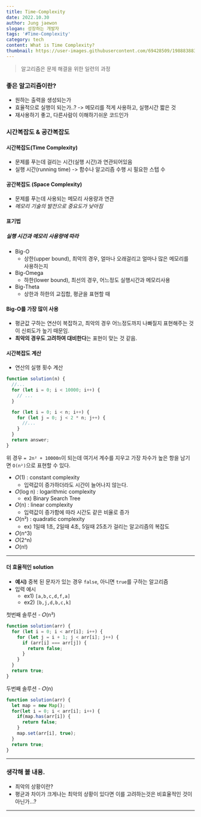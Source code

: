 ```yaml
---
title: Time-Complexity
date: 2022.10.30
author: Jung jaewon
slogan: 성장하는 개발자
tags: '#Time-Complexity'
category: tech
content: What is Time Complexity?
thumbnail: https://user-images.githubusercontent.com/69428509/198883883-1c4c0fcd-b4a6-429d-9d2a-f55e2e2a7359.jpg
---
```


> 알고리즘은 문제 해결을 위한 일련의 과정

### 좋은 알고리즘이란?

- 원하는 출력을 생성되는가
- 효율적으로 실행이 되는가..? -> 메모리를 적게 사용하고, 실행시간 짧은 것
- 재사용하기 좋고, 다른사람이 이해하기쉬운 코드인가

### 시간복잡도 & 공간복잡도

#### 시간복잡도(Time Complexity)

- 문제를 푸는데 걸리는 시간(실행 시간)과 연관되어있음
- 실행 시간(running time) -> 함수나 알고리즘 수행 시 필요한 스텝 수

#### 공간복잡도 (Space Complexity)

- 문제를 푸는데 사용되는 메모리 사용량과 연관
- _메모리 기술의 발전으로 중요도가 낮아짐_

#### 표기법

##### 실행 시간과 메모리 사용량에 따라

- Big-O
  - 상한(upper bound), 최악의 경우, 얼마나 오래걸리고 얼마나 많은 메모리를 사용하는지
- Big-Omega
  - 하한(lower bound), 최선의 경우, 어느정도 실행시간과 메모리사용
- Big-Theta
  - 상한과 하한의 교집합, 평균을 표현할 때

#### Big-O를 가장 많이 사용

- 평균값 구하는 연산이 복잡하고, 최악의 경우 어느정도까지 나빠질지 표현해주는 것이 신뢰도가 높기 때문임.
- **최악의 경우도 고려하여 대비한다**는 표현이 맞는 것 같음.

#### 시간복잡도 계산

- 연산의 실행 횟수 계산

```javascript
function solution(n) {
  //...
  for (let i = 0; i < 10000; i++) {
    // ...
  }

  for (let i = 0; i < n; i++) {
    for (let j = 0; j < 2 * n; j++) {
      //...
    }
  }
  return answer;
}
```

위 경우
`= 2n² + 10000n`이 되는데 여기서 계수를 지우고 가장 차수가 높은 항을 남기면 `O(n²)`으로 표현할 수 있다.

- 𝑂(1) : constant complexity
  - 입력값이 증가하더라도 시간이 늘어나지 않는다.
- 𝑂(log n) : logarithmic complexity
  - ex) Binary Search Tree
- 𝑂(n) : linear complexity
  - 입력값이 증가함에 따라 시간도 같은 비율로 증가
- 𝑂(n²) : quadratic complexity
  - ex) 1일때 1초, 2일때 4초, 5일때 25초가 걸리는 알고리즘의 복잡도
- 𝑂(n^3)
- 𝑂(2^n)
- 𝑂(n!)

---

#### 더 효율적인 solution

- **예시)** 중복 된 문자가 있는 경우 `false`, 아니면 `true`를 구하는 알고리즘
- 입력 예시
  - ex1) `[a,b,c,d,f,a]`
  - ex2) `[b,j,d,b,c,k]`

첫번째 솔루션 - 𝑂(n²)

```javascript
function solution(arr) {
  for (let i = 0; i < arr[i]; i++) {
    for (let j = i + 1; j < arr[i]; j++) {
      if (arr[i] === arr[j]) {
        return false;
      }
    }
  }
  return true;
}
```

두번째 솔루션 - 𝑂(n)

```javascript
function solution(arr) {
  let map = new Map();
  for(let i = 0; i < arr[i]; i++) {
    if(map.has(arr[i]) {
      return false;
    }
    map.set(arr[i], true);
  }
  return true;
}
```

---

### 생각해 볼 내용.

- 최악의 상황이란?
- 평균과 차이가 크게나는 최악의 상황이 있다면 이를 고려하는것은 비효율적인 것이 아닌가...?

---
